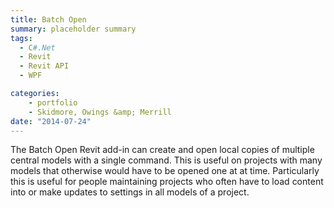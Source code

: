 ```yaml
---
title: Batch Open
summary: placeholder summary
tags:
  - C#.Net
  - Revit
  - Revit API
  - WPF

categories:
    - portfolio
    - Skidmore, Owings &amp; Merrill
date: "2014-07-24"
---
```


The Batch Open Revit add-in can create and open local copies of multiple central models with a single command. This is useful on projects with many models that otherwise would have to be opened one at at time. Particularly this is useful for people maintaining projects who often have to load content into or make updates to settings in all models of a project.
